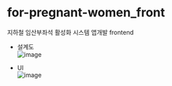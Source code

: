 # for-pregnant-women_front
지하철 임산부좌석 활성화 시스템 앱개발 frontend

- 설계도<br />
![image](https://github.com/itsminei/for-pregnant-women_front/assets/106878420/bcc88418-6345-4fe0-88b5-2798e9f3fd25)


- UI<br />
![image](https://github.com/itsminei/for-pregnant-women_front/assets/106878420/8b49beae-f6d4-44ce-81f0-43f38e068f35)
